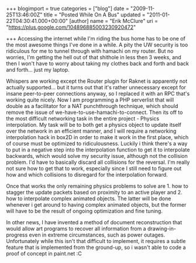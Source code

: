 +++
blogimport = true
categories = ["blog"]
date = "2009-11-25T13:46:00Z"
title = "Posted While On A Bus"
updated = "2011-01-22T04:30:41.000+00:00"
[author]
name = "Erik McClure"
uri = "https://plus.google.com/104896885003230920472"

+++
Accessing the internet while I'm riding the bus home has to be one of the most awesome things I've done in a while. A pity the UW security is too ridiculous for me to tunnel through with hamachi on my router. But no worries, I'm getting the hell out of that shithole in less then 3 weeks, and then I won't have to worry about taking my clothes back and forth and back and forth... just my laptop.

Whispers are working except the Router plugin for Raknet is apparently not actually supported... but it turns out that it's rather unnecessary except for insane peer-to-peer connections anyway, so I replaced it with an RPC that's working quite nicely. Now I am programming a PHP serverlist that will double as a facilitator for a NAT punchthrough technique, which should remove the issue of we-have-to-use-hamachi-to-connect. Then its off to the most difficult networking task in the entire project - Physics interpolation. My task will be to both get a physics object to update itself over the network in an efficient manner, and I will require a networking interpolation hack in box2D in order to make it work in the first place, which of course must be optimized to ridiculousness. Luckily i think there's a way to put in a negative step into the interpolation function to get it to interpolate backwards, which would solve my security issue, although not the collision problem. I'd have to basically discard all collisions for the reversal. I'm really not sure how to get that to work, especially since I still need to figure out how and which collisions to disregard for the interpolation forward.

Once that works the only remaining physics problems to solve are 1. how to stagger the update packets based on proximity to an active player and 2. how to interpolate complex animated objects. The latter will be done  whenever i get around to having complex animated objects, but the former will have to be the result of ongoing optimization and fine tuning.

In other news, I have invented a method of document reconstruction that would allow art programs to recover all information from a drawing-in-progress even in extreme circumstances, such as power outages. Unfortunately while this isn't that difficult to implement, it requires a subtle feature that is implemented from the ground-up, so i wasn't able to code a proof of concept in paint.net :C
